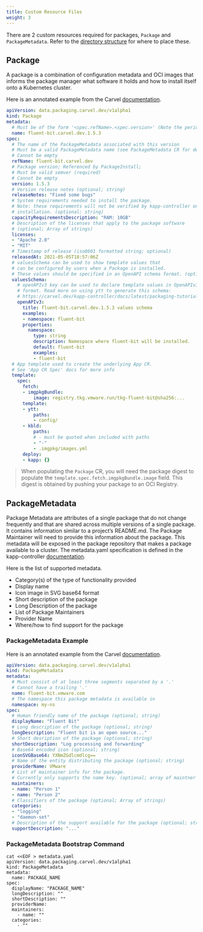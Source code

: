 ```yaml
---
title: Custom Resource Files
weight: 3
---
```


There are 2 custom resources required for packages, `Package` and `PackageMetadata`. Refer to the [directory structure](./directory-structure/) for where to place these.

## Package

A package is a combination of configuration metadata and OCI images that informs the package manager what software it holds and how to install itself onto a Kubernetes cluster.

Here is an annotated example from the Carvel [documentation](https://carvel.dev/kapp-controller/docs/latest/packaging/#package).

```yaml
apiVersion: data.packaging.carvel.dev/v1alpha1
kind: Package
metadata:
  # Must be of the form '<spec.refName>.<spec.version>' (Note the period)
  name: fluent-bit.carvel.dev.1.5.3
spec:
  # The name of the PackageMetadata associated with this version
  # Must be a valid PackageMetadata name (see PackageMetadata CR for details)
  # Cannot be empty
  refName: fluent-bit.carvel.dev
  # Package version; Referenced by PackageInstall;
  # Must be valid semver (required)
  # Cannot be empty
  version: 1.5.3
  # Version release notes (optional; string)
  releaseNotes: "Fixed some bugs"
  # System requirements needed to install the package.
  # Note: these requirements will not be verified by kapp-controller on
  # installation. (optional; string)
  capacityRequirementsDescription: "RAM: 10GB"
  # Description of the licenses that apply to the package software
  # (optional; Array of strings)
  licenses:
  - "Apache 2.0"
  - "MIT"
  # Timestamp of release (iso8601 formatted string; optional)
  releasedAt: 2021-05-05T18:57:06Z
  # valuesSchema can be used to show template values that
  # can be configured by users when a Package is installed.
  # These values should be specified in an OpenAPI schema format. (optional)
  valuesSchema:
    # openAPIv3 key can be used to declare template values in OpenAPIv3
    # format. Read more on using ytt to generate this schema: 
    # https://carvel.dev/kapp-controller/docs/latest/packaging-tutorial/#creating-the-custom-resources
    openAPIv3:
      title: fluent-bit.carvel.dev.1.5.3 values schema
      examples:
      - namespace: fluent-bit
      properties:
        namespace:
          type: string
          description: Namespace where fluent-bit will be installed.
          default: fluent-bit
          examples:
          - fluent-bit
  # App template used to create the underlying App CR.
  # See 'App CR Spec' docs for more info
  template:
    spec:
      fetch:
      - imgpkgBundle:
          image: registry.tkg.vmware.run/tkg-fluent-bit@sha256:...
      template:
      - ytt:
          paths:
          - config/
      - kbld:
          paths:
          # - must be quoted when included with paths
          - "-"
          - .imgpkg/images.yml
      deploy:
      - kapp: {}
```

> When populating the `Package` CR, you will need the package digest to populate the `template.spec.fetch.imgpkgBundle.image` field. This digest is obtained by pushing your package to an OCI Registry. 

## PackageMetadata

Package Metadata are attributes of a single package that do not change frequently and that are shared across multiple versions of a single package. It contains information similar to a project’s README.md. The Package Maintainer will need to provide this information about the package. This metadata will be exposed in the package repository that makes a package available to a cluster. The metadata.yaml specification is defined in the kapp-controller [documentation](https://carvel.dev/kapp-controller/docs/latest/packaging/#package-metadata).

Here is the list of supported metadata.

* Category(s) of the type of functionality provided
* Display name
* Icon image in SVG base64 format
* Short description of the package
* Long Description of the package
* List of Package Maintainers
* Provider Name
* Where/how to find support for the package

### PackageMetadata Example

Here is an annotated example from the Carvel [documentation](https://carvel.dev/kapp-controller/docs/latest/packaging/#package-metadata).

```yaml
apiVersion: data.packaging.carvel.dev/v1alpha1
kind: PackageMetadata
metadata:
  # Must consist of at least three segments separated by a '.'
  # Cannot have a trailing '.'
  name: fluent-bit.vmware.com
  # The namespace this package metadata is available in
  namespace: my-ns
spec:
  # Human friendly name of the package (optional; string)
  displayName: "Fluent Bit"
  # Long description of the package (optional; string)
  longDescription: "Fluent bit is an open source..."
  # Short desription of the package (optional; string)
  shortDescription: "Log processing and forwarding"
  # Base64 encoded icon (optional; string)
  iconSVGBase64: YXNmZGdlcmdlcg==
  # Name of the entity distributing the package (optional; string)
  providerName: VMware
  # List of maintainer info for the package.
  # Currently only supports the name key. (optional; array of maintner info)
  maintainers:
  - name: "Person 1"
  - name: "Person 2"
  # Classifiers of the package (optional; Array of strings)
  categories:
  - "logging"
  - "daemon-set"
  # Description of the support available for the package (optional; string)
  supportDescription: "..."
```

### PackageMetadata Bootstrap Command

```shell
cat <<EOF > metadata.yaml
apiVersion: data.packaging.carvel.dev/v1alpha1
kind: PackageMetadata
metadata:
  name: PACKAGE_NAME
spec:
  displayName: "PACKAGE_NAME"
  longDescription: ""
  shortDescription: ""
  providerName:
  maintainers:
    - name: ""
  categories:
    - ""
```
